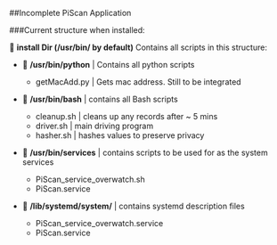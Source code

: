 ##Incomplete PiScan Application

###Current structure when installed:

:file_folder: **install Dir (/usr/bin/ by default)**
Contains all scripts in this structure:

* :file_folder: **/usr/bin/python** | Contains all python scripts
  * getMacAdd.py | Gets mac address. Still to be integrated

* :file_folder: **/usr/bin/bash** | contains all Bash scripts
  * cleanup.sh | cleans up any records after ~ 5 mins
  * driver.sh  | main driving program
  * hasher.sh  | hashes values to preserve privacy

* :file_folder: **/usr/bin/services** | contains scripts to be used for as the system services
  * PiScan_service_overwatch.sh
  * PiScan.service

* :file_folder: **/lib/systemd/system/** | contains systemd description files
  * PiScan_service_overwatch.service
  * PiScan.service

